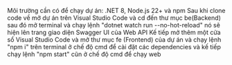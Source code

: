 Môi trường cần có để chạy dự án: .NET 8, Node.js 22+ và npm
Sau khi clone code về mở dự án trên Visual Studio Code và cd đến thư mục be(Backend) sau đó mở terminal và chạy lệnh "dotnet watch run --no-hot-reload" nó sẽ hiện lên trang giao diện Swagger UI của Web API
Kế tiếp mở thêm một cửa sổ Visual Studio Code và mở thư mục fe (Frontend) của dự án và chạy lệnh "npm i" trên terminal ở chế độ cmd để cài đặt các dependencies và kế tiếp chạy lệnh "npm start" cũn ở chế độ cmd để chạy web
